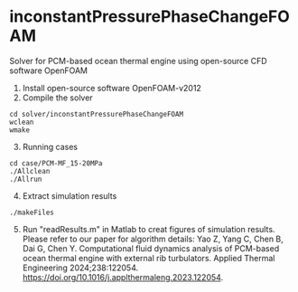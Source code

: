 # inconstantPressurePhaseChangeFOAM
Solver for PCM-based ocean thermal engine using open-source CFD software OpenFOAM
1) Install open-source software OpenFOAM-v2012
2) Compile the solver
```
cd solver/inconstantPressurePhaseChangeFOAM
wclean
wmake
```
3) Running cases
```
cd case/PCM-MF_15-20MPa
./Allclean
./Allrun
```
4) Extract simulation results
```
./makeFiles
```
5) Run "readResults.m" in Matlab to creat figures of simulation results.
Please refer to our paper for algorithm details:
Yao Z, Yang C, Chen B, Dai G, Chen Y. Computational fluid dynamics analysis of PCM-based ocean thermal engine with external rib turbulators. Applied Thermal Engineering 2024;238:122054. https://doi.org/10.1016/j.applthermaleng.2023.122054.
